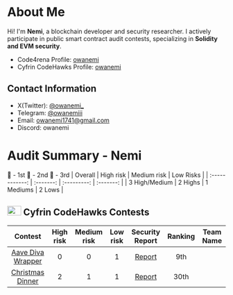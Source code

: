 # About Me
Hi! I'm **Nemi**, a blockchain developer and security researcher. 
I actively participate in public smart contract audit contests, specializing in **Solidity and EVM security**.  
- Code4rena Profile: [owanemi](https://code4rena.com/@owanemi)
- Cyfrin CodeHawks Profile: [owanemi](https://profiles.cyfrin.io/u/owanemi)
## Contact Information
- X(Twitter): [@owanemi_](https://x.com/owanemi_)
- Telegram: [@owanemiii](https://t.me/owanemiii)
- Email: [owanemi1741@gmail.com](mailto:owanemi1741@gmail.com)
- Discord: owanemi
# Audit Summary - Nemi
🥇 - 1st
🥈 - 2nd
🥉 - 3rd
|    Overall     | High risk | Medium risk | Low Risks |
| :------------: | :-------: | :---------: | :-------: |
| 3 High/Medium | 2 Highs  | 1 Mediums  |  2 Lows  |
## <img src="https://res.cloudinary.com/droqoz7lg/image/upload/v1689080263/snhkgvtsidryjdtx0pce.png" width=32 height=22> Cyfrin CodeHawks Contests
|                                   Contest                                    | High risk | Medium risk | Low risk |                                                 Security Report                                                 | Ranking | Team Name |
| :--------------------------------------------------------------------------: | :-------: | :---------: | :------: | :-------------------------------------------------------------------------------------------------------------: | :-----: | --------- |
| [Aave Diva Wrapper](https://codehawks.cyfrin.io/c/2025-01-diva) |     0     |      0      |    1     |   [Report](https://codehawks.cyfrin.io/c/2025-01-diva/s/160)    |    9th    |           |
| [Christmas Dinner](https://codehawks.cyfrin.io/c/2024-12-christmas-dinner) |     2     |      1      |    1     |   [Report](https://github.com/owanemi/2024-12-christmas-dinner/blob/audit-data/audit-data/findings.md)    |    30th    |           |
